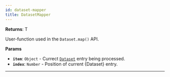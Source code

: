 ```yaml
---
id: dataset-mapper
title: DatasetMapper
---
```


<a name="datasetmapper"></a>

**Returns**: T

User-function used in the `Dataset.map()` API.

**Params**

-   **`item`**: `Object` - Currect [`Dataset`](/docs/api/dataset) entry being processed.
-   **`index`**: `Number` - Position of current {Dataset} entry.

---

